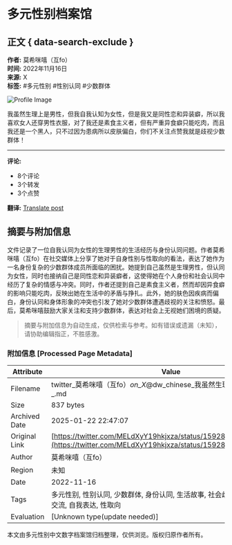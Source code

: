 # 多元性别档案馆

## 正文 { data-search-exclude }


**作者:** 莫希咪嘻（互fo）  
**时间:** 2022年11月16日  
**来源:** X  
**标签:** #多元性别 #性别认同 #少数群体  

![Profile Image](https://pbs.twimg.com/profile_images/1600464218024980481/yKZQnb4d_normal.jpg)

我虽然生理上是男性，但我自我认知为女性，但是我又是同性恋和异装癖，所以我喜欢女人还穿男性衣服，对了我还是素食主义者，但有严重异食癖只能吃肉，而且我还是一个黑人，只不过因为患病所以皮肤偏白，你们不关注点赞我就是歧视少数群体！

---

**评论:**  
- 8个评论
- 3个转发
- 3个点赞  

**翻译:** [Translate post](https://x.com/MELdXyY19hkjxza/status/1592866319854362628)
<!-- tcd_original_link https://twitter.com/MELdXyY19hkjxza/status/1592866319854362628 -->


## 摘要与附加信息

<!-- tcd_abstract -->
文件记录了一位自我认同为女性的生理男性的生活经历与身份认同问题。作者莫希咪嘻（互fo）在社交媒体上分享了她对于自身性别与性取向的看法，表达了她作为一名身份复杂的少数群体成员所面临的困扰。她提到自己虽然是生理男性，但认同为女性，同时也接纳自己是同性恋和异装癖者，这使得她在个人身份和社会认同中经历了复杂的情感与冲突。同时，作者还提到自己是素食主义者，然而却因异食癖的影响只能吃肉，反映出她在生活中的矛盾与挣扎。此外，她的肤色因疾病而偏白，身份认同和身体形象的冲突也引发了她对少数群体遭遇歧视的关注和愤怒。最后，莫希咪嘻鼓励大家关注和支持少数群体，表达对社会上无视她们困境的质疑。
<!-- tcd_abstract_end -->

> 摘要与附加信息为自动生成，仅供检索与参考。如有错误或遗漏（未知），请协助编辑指正，不胜感激。

### 附加信息 [Processed Page Metadata]

| Attribute       | Value                                  |
|-----------------|----------------------------------------|
| Filename        | twitter_莫希咪嘻（互fo）_on_X_@dw_chinese_我虽然生理上是男性，但我_.md                             |
| Size            | 837 bytes                           |
| Archived Date   | 2025-01-22 22:47:07                             |
| Original Link   | [https://twitter.com/MELdXyY19hkjxza/status/1592866319854362628](https://twitter.com/MELdXyY19hkjxza/status/1592866319854362628)                       |
| Author          | 莫希咪嘻（互fo）                               |
| Region          | 未知                               |
| Date            | 2022-11-16                                 |
| Tags            | 多元性别, 性别认同, 少数群体, 身份认同, 生活故事, 社会歧视, 医学经历, 文化交流, 自我表达, 性取向                                 |
| Evaluation            | [Unknown type(update needed)]                                 |
<!-- tcd_table_end -->

本文由多元性别中文数字档案馆归档整理，仅供浏览。版权归原作者所有。
